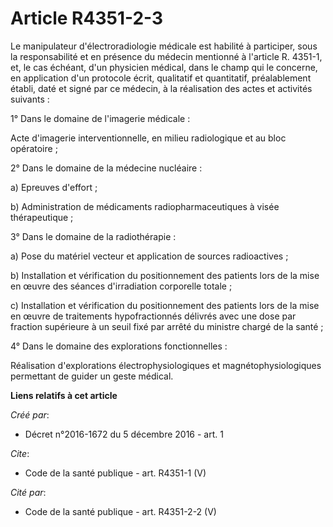 # Article R4351-2-3

Le manipulateur d'électroradiologie médicale est habilité à participer, sous la responsabilité et en présence du médecin
mentionné à l'article R. 4351-1, et, le cas échéant, d'un physicien médical, dans le champ qui le concerne, en application
d'un protocole écrit, qualitatif et quantitatif, préalablement établi, daté et signé par ce médecin, à la réalisation des
actes et activités suivants : 

1° Dans le domaine de l'imagerie médicale : 

Acte d'imagerie interventionnelle, en milieu radiologique et au bloc opératoire ; 

2° Dans le domaine de la médecine nucléaire : 

a) Epreuves d'effort ; 

b) Administration de médicaments radiopharmaceutiques à visée thérapeutique ; 

3° Dans le domaine de la radiothérapie : 

a) Pose du matériel vecteur et application de sources radioactives ; 

b) Installation et vérification du positionnement des patients lors de la mise en œuvre des séances d'irradiation corporelle
totale ; 

c) Installation et vérification du positionnement des patients lors de la mise en œuvre de traitements hypofractionnés
délivrés avec une dose par fraction supérieure à un seuil fixé par arrêté du ministre chargé de la santé ; 

4° Dans le domaine des explorations fonctionnelles : 

Réalisation d'explorations électrophysiologiques et magnétophysiologiques permettant de guider un geste médical.

**Liens relatifs à cet article**

_Créé par_:

  - Décret n°2016-1672 du 5 décembre 2016 - art. 1

_Cite_:

  - Code de la santé publique - art. R4351-1 (V)

_Cité par_:

  - Code de la santé publique - art. R4351-2-2 (V)
